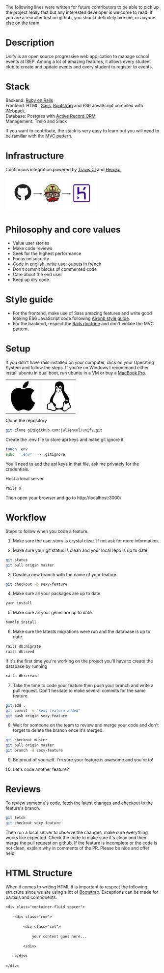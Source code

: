 The following lines were written for future contributors to be able to pick up the project really fast but any interested developer is welcome to read. If you are a recruiter lost on github, you should definitely hire me, or anyone else on the team.

# Description
Unify is an open source progressive web application to manage school events at ISEP. Among a lot of amazing features, it allows every student club to create and update events and every student to register to events. 

# Stack
Backend: [Ruby on Rails](https://rubyonrails.org/) </br>
Frontend: HTML, [Sass](https://sass-lang.com/), [Bootstrap](https://getbootstrap.com/) and ES6 JavaScript compiled with [Webpack](https://webpack.js.org/)</br>
Database: Postgres with [Active Record ORM](https://guides.rubyonrails.org/active_record_basics.html) </br>
Management: Trello and Slack </br>

If you want to contribute, the stack is very easy to learn but you will need to be familiar with the [MVC pattern](https://en.wikipedia.org/wiki/Model%E2%80%93view%E2%80%93controller). 

# Infrastructure
Continuous integration powered by [Travis CI](https://travis-ci.com/) and [Heroku](heroku.com). 

<img src="app/assets/images/github_travis.png" alt="CI picture" width='300px' />

# Philosophy and core values
* Value user stories
* Make code reviews
* Seek for the highest performance
* Focus on security
* Code in english, write user ouputs in french
* Don't commit blocks of commented code
* Care about the end user
* Keep up dry code

# Style guide
* For the frontend, make use of Sass amazing features and write good looking ES6 JavaScript code following [Airbnb style guide](https://github.com/airbnb/javascript).
* For the backend, respect the [Rails doctrine](https://rubyonrails.org/doctrine/) and don't violate the MVC pattern.

# Setup
If you don't have rails installed on your computer, click on your Operating System and follow the steps. If you're on Windows I recommand either install ubuntu in dual boot, run ubuntu in a VM or buy a [MacBook Pro](https://www.apple.com/fr/macbook-pro/?afid=p238%7Cs19SgiikC-dc_mtid_187079nc38483_pcrid_410429749888_pgrid_41257055459_&cid=aos-fr-kwgo-mac--slid---product-).
<table>
  <tr>
    <td>
      <a href="setup/macOS_setup.md">
        <img src="images/apple.png" alt="macOS" width='100px'/>
      </a>
    </td>
    <td>
      <a href="setup/ubuntu_setup.md">
        <img src="images/linux.png" alt="Ubuntu" width='100px' />
      </a>
    </td>
  </tr>
</table>

Clone the repository
```bash
git clone git@github.com:juliencol/unify.git
```

Create the .env file to store api keys and make git ignore it
```bash 
touch .env
echo  '.env*' >> .gitignore
``` 
You'll need to add the api keys in that file, ask me privately for the credentials.

Host a local server
```bash 
rails s
```
Then open your browser and go to http://localhost:3000/

# Workflow
Steps to follow when you code a feature.
1. Make sure the user story is crystal clear. If not ask for more information.</br>

2. Make sure your git status is clean and your local repo is up to date.
```bash 
git status
git pull origin master
``` 

3. Create a new branch with the name of your feature.
```bash 
git checkout -b sexy-feature
```

4. Make sure all your packages are up to date. </br>
```bash
yarn install
```

5. Make sure all your gems are up to date. </br>
```bash
bundle install
```

6. Make sure the latests migrations were run and the database is up to date. </br>
```bash
rails db:migrate
rails db:seed
```
If it's the first time you're working on the project you'll have to create the database by running 
```bash
rails db:create
```

7. Take the time to code your feature then push your branch and write a pull request. Don't hesitate to make several commits for the same feature. 
```bash
git add .
git commit -m "sexy feature added"
git push origin sexy-feature
```

8. Wait for someone on the team to review and merge your code and don't forget to delete the branch once it's merged.
```bash
git checkout master
git pull origin master
git branch -d sexy-feature
```

9. Be proud of yourself. I'm sure your feature is awesome and you're to! 

10. Let's code another feature? 

# Reviews
To review someone's code, fetch the latest changes and checkout to the feature's branch.
```bash
git fetch
git checkout sexy-feature
```
Then run a local server to observe the changes, make sure everything works like expected. Check the code to make sure it's clean and then merge the pull request on github. If the feature is incomplete or the code is not clean, explain why in comments of the PR. Please be nice and offer help.

# HTML Structure
When it comes to writing HTML it is important to respect the following structure since we are using a lot of [Bootstrap](https://getbootstrap.com/). Exceptions can be made for partials and components.
```
<div class="container-fluid spacer">

    <div class="row">

        <div class="col">
        
            your content goes here...
        
        </div>

    </div>

</div>
```

